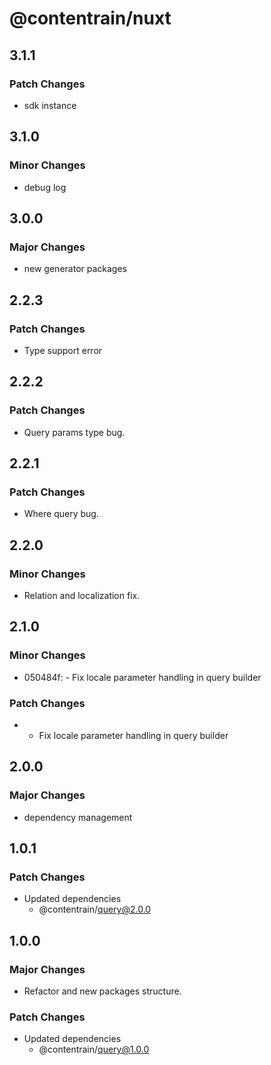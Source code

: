 # @contentrain/nuxt

## 3.1.1

### Patch Changes

- sdk instance

## 3.1.0

### Minor Changes

- debug log

## 3.0.0

### Major Changes

- new generator packages

## 2.2.3

### Patch Changes

- Type support error

## 2.2.2

### Patch Changes

- Query params type bug.

## 2.2.1

### Patch Changes

- Where query bug.

## 2.2.0

### Minor Changes

- Relation and localization fix.

## 2.1.0

### Minor Changes

- 050484f: - Fix locale parameter handling in query builder

### Patch Changes

- - Fix locale parameter handling in query builder

## 2.0.0

### Major Changes

- dependency management

## 1.0.1

### Patch Changes

- Updated dependencies
  - @contentrain/query@2.0.0

## 1.0.0

### Major Changes

- Refactor and new packages structure.

### Patch Changes

- Updated dependencies
  - @contentrain/query@1.0.0
